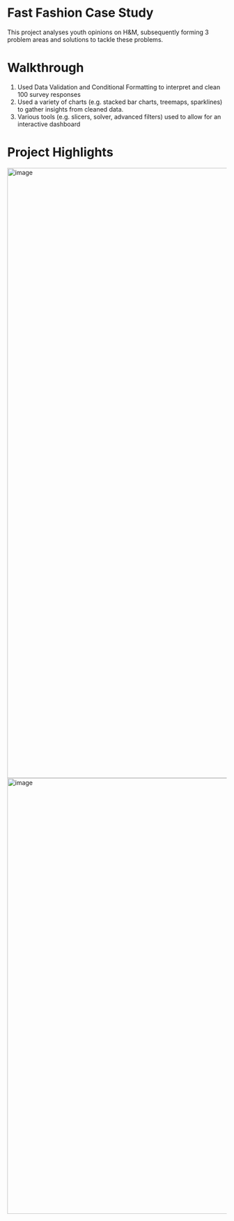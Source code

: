 # Fast Fashion Case Study
This project analyses youth opinions on H&M, subsequently forming 3 problem areas and solutions to tackle these problems.

# Walkthrough
1. Used Data Validation and Conditional Formatting to interpret and clean 100 survey responses
2. Used a variety of charts (e.g. stacked bar charts, treemaps, sparklines) to gather insights from cleaned data. 
3. Various tools (e.g. slicers, solver, advanced filters) used to allow for an interactive dashboard

# Project Highlights

<img width="1400" alt="image" src="https://user-images.githubusercontent.com/129648107/229365949-e82dc890-9025-4d25-b1d9-7f30be4d3c0f.png">

<img width="1000" alt="image" src="https://user-images.githubusercontent.com/129648107/229365911-043e9006-6836-4d57-8dda-3c53baa7c1c9.png">

